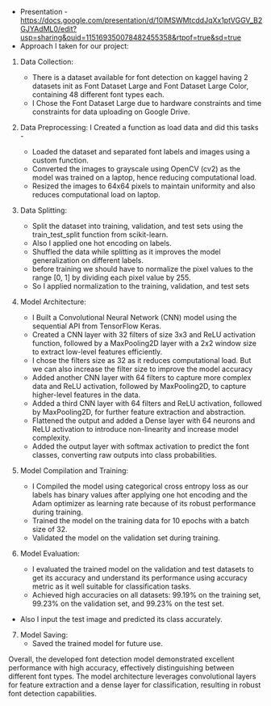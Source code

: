 * Presentation - https://docs.google.com/presentation/d/10lMSWMtcddJqXx1ptVGGV_B2GJYAdML0/edit?usp=sharing&ouid=115169350078482455358&rtpof=true&sd=true
* Approach I taken for our project:
1. Data Collection:
   - There is a dataset available for font detection on kaggel having 2 datasets init as Font Dataset Large and Font Dataset Large Color, containing 48 different font types each.
   - I Chose the Font Dataset Large due to hardware constraints and time constraints for data uploading on Google Drive.

2. Data Preprocessing:
I Created a function as load data and did this tasks - 
   - Loaded the dataset and separated font labels and images using a custom function.
   - Converted the images to grayscale using OpenCV (cv2) as the model was trained on a laptop, hence reducing computational load.
   - Resized the images to 64x64 pixels to maintain uniformity and also reduces computational load on laptop.

3. Data Splitting:
   - Split the dataset into training, validation, and test sets using the train_test_split function from scikit-learn. 
   - Also I applied one hot encoding on labels.  
   - Shuffled the data while splitting as it improves the model generalization on different labels.
   - before training we should have to normalize the pixel values to the range [0, 1] by dividing each pixel value by 255.
   - So I applied normalization to the training, validation, and test sets

4. Model Architecture:
   - I Built a Convolutional Neural Network (CNN) model using the sequential API from TensorFlow Keras.
   - Created a CNN layer with 32 filters of size 3x3 and ReLU activation function, followed by a MaxPooling2D layer with a 2x2 window size to extract low-level features efficiently. 
   - I chose the filters size as 32 as it reduces computational load. But we can also increase the filter size to improve the model accuracy 
   - Added another CNN layer with 64 filters to capture more complex data and ReLU activation, followed by MaxPooling2D, to capture higher-level features in the data.
   - Added a third CNN layer with 64 filters and ReLU activation, followed by MaxPooling2D, for further feature extraction and abstraction.
   - Flattened the output and added a Dense layer with 64 neurons and ReLU activation to introduce non-linearity and increase model complexity.
   - Added the output layer with softmax activation to predict the font classes, converting raw outputs into class probabilities.

5. Model Compilation and Training:
   - I Compiled the model using categorical cross entropy loss as our labels has binary values after applying one hot encoding and the Adam optimizer as learning rate because of its robust performance during training.
   - Trained the model on the training data for 10 epochs with a batch size of 32.
   - Validated the model on the validation set during training.

6. Model Evaluation:
   - I evaluated the trained model on the validation and test datasets to get its accuracy and understand its performance using accuracy metric as it well suitable for classification tasks.
   - Achieved high accuracies on all datasets: 99.19% on the training set, 99.23% on the validation set, and 99.23% on the test set.
- Also I input the test image and predicted its class accurately.

7. Model Saving:
   - Saved the trained model for future use.

Overall, the developed font detection model demonstrated excellent performance with high accuracy, effectively distinguishing between different font types. The model architecture leverages convolutional layers for feature extraction and a dense layer for classification, resulting in robust font detection capabilities.
